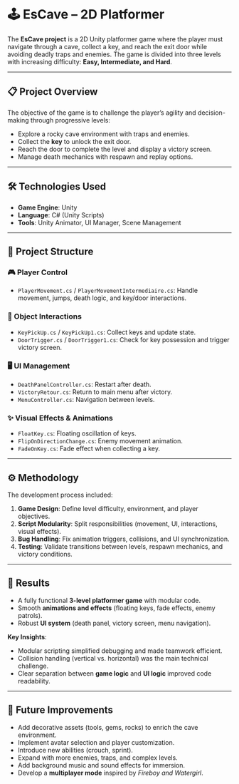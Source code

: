 # 🕹️ EsCave – 2D Platformer  

The **EsCave project** is a 2D Unity platformer game where the player must navigate through a cave, collect a key, and reach the exit door while avoiding deadly traps and enemies. The game is divided into three levels with increasing difficulty: **Easy, Intermediate, and Hard**.  

---

## 📋 Project Overview  
The objective of the game is to challenge the player’s agility and decision-making through progressive levels:  

- Explore a rocky cave environment with traps and enemies.  
- Collect the **key** to unlock the exit door.  
- Reach the door to complete the level and display a victory screen.  
- Manage death mechanics with respawn and replay options.  

---

## 🛠️ Technologies Used  
- **Game Engine**: Unity  
- **Language**: C# (Unity Scripts)  
- **Tools**: Unity Animator, UI Manager, Scene Management  

---

## 🧩 Project Structure  

### 🎮 Player Control  
- `PlayerMovement.cs` / `PlayerMovementIntermediaire.cs`: Handle movement, jumps, death logic, and key/door interactions.  

### 🔑 Object Interactions  
- `KeyPickUp.cs` / `KeyPickUp1.cs`: Collect keys and update state.  
- `DoorTrigger.cs` / `DoorTrigger1.cs`: Check for key possession and trigger victory screen.  

### 🖥️ UI Management  
- `DeathPanelController.cs`: Restart after death.  
- `VictoryRetour.cs`: Return to main menu after victory.  
- `MenuController.cs`: Navigation between levels.  

### ✨ Visual Effects & Animations  
- `FloatKey.cs`: Floating oscillation of keys.  
- `FlipOnDirectionChange.cs`: Enemy movement animation.  
- `FadeOnKey.cs`: Fade effect when collecting a key.  

---

## ⚙️ Methodology  
The development process included:  

1. **Game Design**: Define level difficulty, environment, and player objectives.  
2. **Script Modularity**: Split responsibilities (movement, UI, interactions, visual effects).  
3. **Bug Handling**: Fix animation triggers, collisions, and UI synchronization.  
4. **Testing**: Validate transitions between levels, respawn mechanics, and victory conditions.  

---

## 🧪 Results  

- A fully functional **3-level platformer game** with modular code.  
- Smooth **animations and effects** (floating keys, fade effects, enemy patrols).  
- Robust **UI system** (death panel, victory screen, menu navigation).  

**Key Insights**:  
- Modular scripting simplified debugging and made teamwork efficient.  
- Collision handling (vertical vs. horizontal) was the main technical challenge.  
- Clear separation between **game logic** and **UI logic** improved code readability.

--- 

## 🚀 Future Improvements  

- Add decorative assets (tools, gems, rocks) to enrich the cave environment.  
- Implement avatar selection and player customization.  
- Introduce new abilities (crouch, sprint).  
- Expand with more enemies, traps, and complex levels.  
- Add background music and sound effects for immersion.  
- Develop a **multiplayer mode** inspired by *Fireboy and Watergirl*.  

